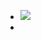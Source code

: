 - ![](https://remnote-user-data.s3.amazonaws.com/48XGaVEm7PAeXxhn91nCX1OCAUvIN01NwD9ackBl7A0DsG6_fReXdvRu63XOTC1P87uUwd3YKf9okBYJC-0Nxg5-oy-FSd-EV433MnoKgufbCFUeZJjn8UxeGxdgLoD7.png) 
- 
